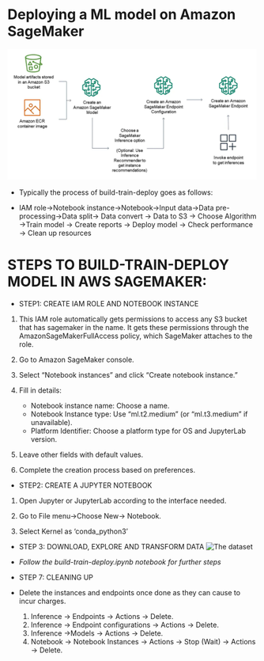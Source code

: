 # Deploying a ML model on Amazon SageMaker

![Arch](media/Sagemaker.png)

- Typically the process of build-train-deploy goes as follows:

- IAM role->Notebook instance->Notebook->Input data->Data pre-processing->Data split-> Data convert -> Data to S3 -> Choose Algorithm ->Train model -> Create reports -> Deploy model -> Check performance -> Clean up resources

# STEPS TO BUILD-TRAIN-DEPLOY MODEL IN AWS SAGEMAKER:

- STEP1: CREATE IAM ROLE AND NOTEBOOK INSTANCE

1. This IAM role automatically gets permissions to access any S3 bucket that has sagemaker in the name. It gets these permissions through the AmazonSageMakerFullAccess policy, which SageMaker attaches to the role.

2. Go to Amazon SageMaker console.

3. Select “Notebook instances” and click “Create notebook instance.”

4. Fill in details:
    - Notebook instance name: Choose a name.
    - Notebook Instance type: Use “ml.t2.medium” (or “ml.t3.medium” if unavailable).
    - Platform Identifier: Choose a platform type for OS and JupyterLab version.

5. Leave other fields with default values.

6. Complete the creation process based on preferences.

- STEP2: CREATE A JUPYTER NOTEBOOK

1. Open Jupyter or JupyterLab according to the interface needed.

2. Go to File menu->Choose New-> Notebook.

3. Select Kernel as ‘conda_python3’

- STEP 3: DOWNLOAD, EXPLORE AND TRANSFORM DATA ![The dataset](https://archive.ics.uci.edu/dataset/2/adult)

- *Follow the build-train-deploy.ipynb notebook for further steps*

- STEP 7: CLEANING UP

- Delete the instances and endpoints once done as they can cause to incur charges.

    1. Inference -> Endpoints -> Actions -> Delete.
    2. Inference -> Endpoint configurations -> Actions -> Delete.
    3. Inference ->Models -> Actions -> Delete.
    4. Notebook -> Notebook Instances -> Actions -> Stop (Wait) -> Actions -> Delete.